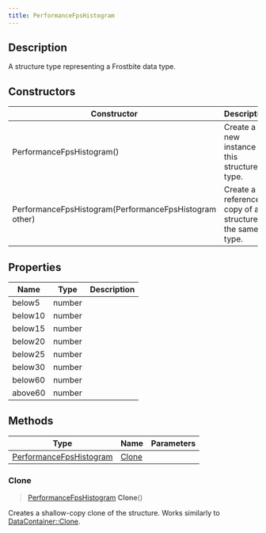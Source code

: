 ```yaml
---
title: PerformanceFpsHistogram
---
```

## Description

A structure type representing a Frostbite data type.

## Constructors

| Constructor                                            | Description                                              |
| ------------------------------------------------------ | -------------------------------------------------------- |
| PerformanceFpsHistogram()                              | Create a new instance of this structure type.            |
| PerformanceFpsHistogram(PerformanceFpsHistogram other) | Create a reference copy of a structure of the same type. |

## Properties

| Name    | Type   | Description |
| ------- | ------ | ----------- |
| below5  | number |             |
| below10 | number |             |
| below15 | number |             |
| below20 | number |             |
| below25 | number |             |
| below30 | number |             |
| below60 | number |             |
| above60 | number |             |

## Methods

| Type                                               | Name            | Parameters |
| -------------------------------------------------- | --------------- | ---------- |
| [PerformanceFpsHistogram](PerformanceFpsHistogram) | [Clone](#clone) |            |

### Clone

> [PerformanceFpsHistogram](PerformanceFpsHistogram) **Clone**()

Creates a shallow-copy clone of the structure. Works similarly to [DataContainer::Clone](/vext/ref/shared/class/datacontainer#clone).
